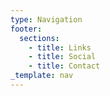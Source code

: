 ```yaml
---
type: Navigation
footer:
  sections:
    - title: Links
    - title: Social
    - title: Contact
_template: nav
---
```


